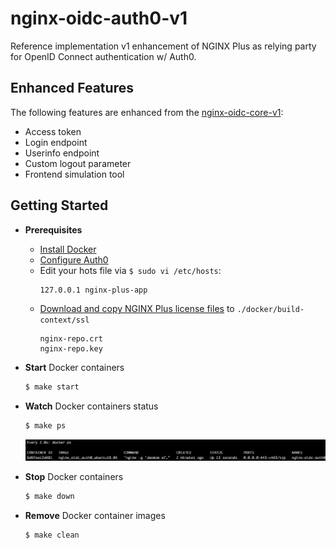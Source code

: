 # nginx-oidc-auth0-v1

Reference implementation v1 enhancement of NGINX Plus as relying party for OpenID Connect authentication w/ Auth0.

## Enhanced Features

The following features are enhanced from the [nginx-oidc-core-v1](https://github.com/nginx-openid-connect/nginx-oidc-core-v1):

- Access token
- Login endpoint
- Userinfo endpoint
- Custom logout parameter
- Frontend simulation tool

## Getting Started

- **Prerequisites**

  - [Install Docker](https://docs.docker.com/engine/install/)
  - [Configure Auth0](https://docs.nginx.com/nginx/deployment-guides/single-sign-on/auth0/)
  - Edit your hots file via `$ sudo vi /etc/hosts`:
    ```bash
    127.0.0.1 nginx-plus-app
    ```
  - [Download and copy NGINX Plus license files](https://www.nginx.com/free-trial-request/) to `./docker/build-context/ssl`
    ```
    nginx-repo.crt
    nginx-repo.key
    ```

- **Start** Docker containers

  ```bash
  $ make start
  ```

- **Watch** Docker containers status

  ```bash
  $ make ps
  ```

  ![](./img/docker-ps-nginx-oidc-auth0.png)

- **Stop** Docker containers

  ```bash
  $ make down
  ```

- **Remove** Docker container images

  ```bash
  $ make clean
  ```
